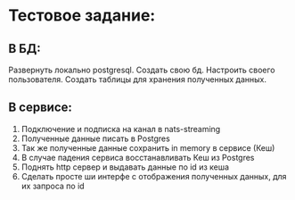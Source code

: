 # Тестовое задание:

## В БД:

Развернуть локально postgresql.
Создать свою бд.
Настроить своего пользователя.
Создать таблицы для хранения полученных данных.

## В сервисе:
1. Подключение и подписка на канал в nats-streaming
2. Полученные данные писать в Postgres
3. Так же полученные данные сохранить in memory в сервисе (Кеш)
4. В случае падения сервиса восстанавливать Кеш из Postgres
5. Поднять http сервер и выдавать данные по id из кеша
6. Сделать просте ши интерфе с отображения полученных данных, для
   их запроса по id